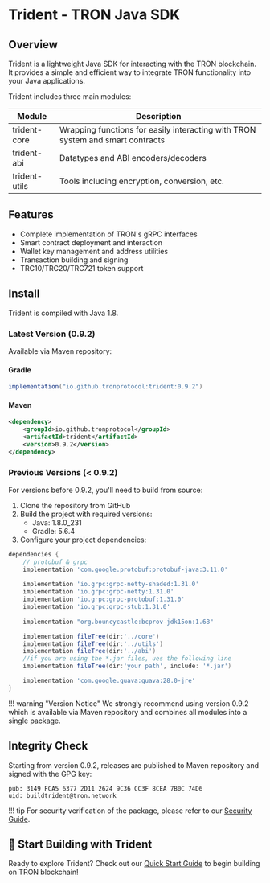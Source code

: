 # Trident - TRON Java SDK

## Overview

Trident is a lightweight Java SDK for interacting with the TRON blockchain. It provides a simple and efficient way to integrate TRON functionality into your Java applications.

Trident includes three main modules:

| Module | Description |
|--------|-------------|
| trident-core | Wrapping functions for easily interacting with TRON system and smart contracts |
| trident-abi | Datatypes and ABI encoders/decoders |
| trident-utils | Tools including encryption, conversion, etc. |

## Features

- Complete implementation of TRON's gRPC interfaces
- Smart contract deployment and interaction
- Wallet key management and address utilities
- Transaction building and signing
- TRC10/TRC20/TRC721 token support

## Install 

Trident is compiled with Java 1.8.

### Latest Version (0.9.2)

Available via Maven repository:

#### Gradle

```groovy
implementation("io.github.tronprotocol:trident:0.9.2")
```

#### Maven

```xml
<dependency>
    <groupId>io.github.tronprotocol</groupId>
    <artifactId>trident</artifactId>
    <version>0.9.2</version>
</dependency>
```

### Previous Versions (< 0.9.2)

For versions before 0.9.2, you'll need to build from source:

1. Clone the repository from GitHub
2. Build the project with required versions:
    - Java: 1.8.0_231
    - Gradle: 5.6.4
3. Configure your project dependencies:

```groovy
dependencies {
    // protobuf & grpc
    implementation 'com.google.protobuf:protobuf-java:3.11.0'
  
    implementation 'io.grpc:grpc-netty-shaded:1.31.0'
    implementation 'io.grpc:grpc-netty:1.31.0'
    implementation 'io.grpc:grpc-protobuf:1.31.0'
    implementation 'io.grpc:grpc-stub:1.31.0'
  
    implementation "org.bouncycastle:bcprov-jdk15on:1.68"

    implementation fileTree(dir:'../core')
    implementation fileTree(dir:'../utils')
    implementation fileTree(dir:'../abi')
    //if you are using the *.jar files, ues the following line
    implementation fileTree(dir:'your path', include: '*.jar')

    implementation 'com.google.guava:guava:28.0-jre'
}
```

!!! warning "Version Notice"
    We strongly recommend using version 0.9.2 which is available via Maven repository and combines all modules into a single package.

## Integrity Check

Starting from version 0.9.2, releases are published to Maven repository and signed with the GPG key:

```
pub: 3149 FCA5 6377 2D11 2624 9C36 CC3F 8CEA 7B0C 74D6
uid: buildtrident@tron.network
```

!!! tip
    For security verification of the package, please refer to our [Security Guide](security/gpg-verification.md).

## 🚀 Start Building with Trident

Ready to explore Trident? Check out our [Quick Start Guide](quickstart/getting-started.md) to begin building on TRON blockchain!
